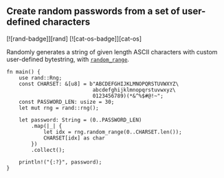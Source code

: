 ## Create random passwords from a set of user-defined characters

[![rand-badge]][rand] [![cat-os-badge]][cat-os]

Randomly generates a string of given length ASCII characters with custom
user-defined bytestring, with [`random_range`].

```rust,edition2018
fn main() {
    use rand::Rng;
    const CHARSET: &[u8] = b"ABCDEFGHIJKLMNOPQRSTUVWXYZ\
                            abcdefghijklmnopqrstuvwxyz\
                            0123456789)(*&^%$#@!~";
    const PASSWORD_LEN: usize = 30;
    let mut rng = rand::rng();

    let password: String = (0..PASSWORD_LEN)
        .map(|_| {
            let idx = rng.random_range(0..CHARSET.len());
            CHARSET[idx] as char
        })
        .collect();

    println!("{:?}", password);
}
```

[`random_range`]: https://docs.rs/rand/*/rand/trait.Rng.html#method.random_range
